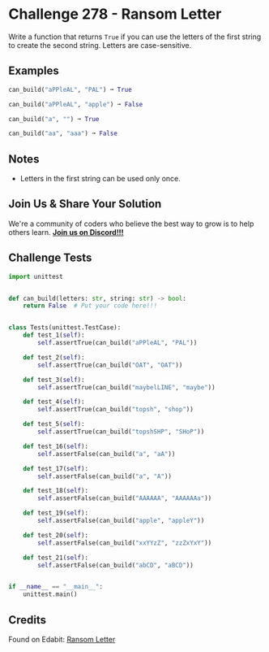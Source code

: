 # Challenge 278 - Ransom Letter

Write a function that returns `True` if you can use the letters of the first string to create the second string. Letters are case-sensitive.

## Examples
```python
can_build("aPPleAL", "PAL") ➞ True

can_build("aPPleAL", "apple") ➞ False

can_build("a", "") ➞ True

can_build("aa", "aaa") ➞ False
```
## Notes

- Letters in the first string can be used only once.

## Join Us & Share Your Solution

We're a community of coders who believe the best way to grow is to help others learn. **[Join us on Discord!!!](https://discord.gg/sfHykntuGy)**

## Challenge Tests
```python
import unittest


def can_build(letters: str, string: str) -> bool:
    return False  # Put your code here!!!


class Tests(unittest.TestCase):
    def test_1(self):
        self.assertTrue(can_build("aPPleAL", "PAL"))

    def test_2(self):
        self.assertTrue(can_build("OAT", "OAT"))

    def test_3(self):
        self.assertTrue(can_build("maybelLINE", "maybe"))

    def test_4(self):
        self.assertTrue(can_build("topsh", "shop"))

    def test_5(self):
        self.assertTrue(can_build("topshSHP", "SHoP"))

    def test_16(self):
        self.assertFalse(can_build("a", "aA"))

    def test_17(self):
        self.assertFalse(can_build("a", "A"))

    def test_18(self):
        self.assertFalse(can_build("AAAAAA", "AAAAAAa"))

    def test_19(self):
        self.assertFalse(can_build("apple", "appleY"))

    def test_20(self):
        self.assertFalse(can_build("xxYYzZ", "zzZxYxY"))

    def test_21(self):
        self.assertFalse(can_build("abCD", "aBCD"))


if __name__ == "__main__":
    unittest.main()
```
## Credits

Found on Edabit: [Ransom Letter](https://edabit.com/challenge/EHzL3v25wYp7E4AFC)
